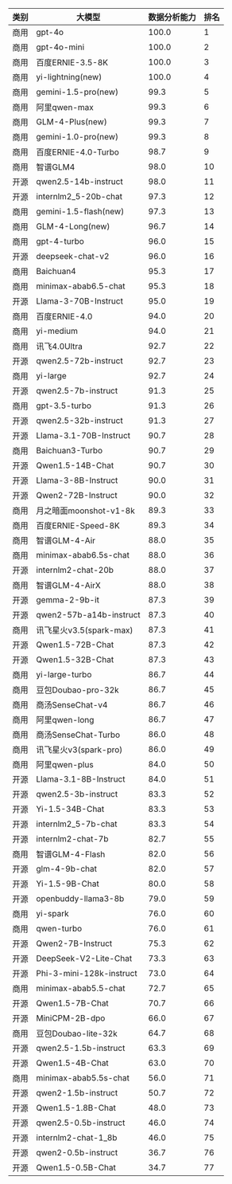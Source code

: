 
| 类别 | 大模型                         | 数据分析能力 | 排名 |
|-----|------------------------------|---------|----|
|商用|gpt-4o|100.0|1|
|商用|gpt-4o-mini|100.0|2|
|商用|百度ERNIE-3.5-8K|100.0|3|
|商用|yi-lightning(new)|100.0|4|
|商用|gemini-1.5-pro(new)|99.3|5|
|商用|阿里qwen-max|99.3|6|
|商用|GLM-4-Plus(new)|99.3|7|
|商用|gemini-1.0-pro(new)|99.3|8|
|商用|百度ERNIE-4.0-Turbo|98.7|9|
|商用|智谱GLM4|98.0|10|
|开源|qwen2.5-14b-instruct|98.0|11|
|开源|internlm2_5-20b-chat|97.3|12|
|商用|gemini-1.5-flash(new)|97.3|13|
|商用|GLM-4-Long(new)|96.7|14|
|商用|gpt-4-turbo|96.0|15|
|开源|deepseek-chat-v2|96.0|16|
|商用|Baichuan4|95.3|17|
|商用|minimax-abab6.5-chat|95.3|18|
|开源|Llama-3-70B-Instruct|95.0|19|
|商用|百度ERNIE-4.0|94.0|20|
|商用|yi-medium|94.0|21|
|商用|讯飞4.0Ultra|92.7|22|
|开源|qwen2.5-72b-instruct|92.7|23|
|商用|yi-large|92.7|24|
|开源|qwen2.5-7b-instruct|91.3|25|
|商用|gpt-3.5-turbo|91.3|26|
|开源|qwen2.5-32b-instruct|91.3|27|
|开源|Llama-3.1-70B-Instruct|90.7|28|
|商用|Baichuan3-Turbo|90.7|29|
|开源|Qwen1.5-14B-Chat|90.7|30|
|开源|Llama-3-8B-Instruct|90.0|31|
|开源|Qwen2-72B-Instruct|90.0|32|
|商用|月之暗面moonshot-v1-8k|89.3|33|
|商用|百度ERNIE-Speed-8K|89.3|34|
|商用|智谱GLM-4-Air|88.0|35|
|商用|minimax-abab6.5s-chat|88.0|36|
|开源|internlm2-chat-20b|88.0|37|
|商用|智谱GLM-4-AirX|88.0|38|
|开源|gemma-2-9b-it|87.3|39|
|开源|qwen2-57b-a14b-instruct|87.3|40|
|商用|讯飞星火v3.5(spark-max)|87.3|41|
|开源|Qwen1.5-72B-Chat|87.3|42|
|开源|Qwen1.5-32B-Chat|87.3|43|
|商用|yi-large-turbo|86.7|44|
|商用|豆包Doubao-pro-32k|86.7|45|
|商用|商汤SenseChat-v4|86.7|46|
|商用|阿里qwen-long|86.7|47|
|商用|商汤SenseChat-Turbo|86.0|48|
|商用|讯飞星火v3(spark-pro)|86.0|49|
|商用|阿里qwen-plus|84.0|50|
|开源|Llama-3.1-8B-Instruct|84.0|51|
|开源|qwen2.5-3b-instruct|83.3|52|
|开源|Yi-1.5-34B-Chat|83.3|53|
|开源|internlm2_5-7b-chat|83.3|54|
|开源|internlm2-chat-7b|82.7|55|
|商用|智谱GLM-4-Flash|82.0|56|
|开源|glm-4-9b-chat|82.0|57|
|开源|Yi-1.5-9B-Chat|80.0|58|
|开源|openbuddy-llama3-8b|79.0|59|
|商用|yi-spark|76.0|60|
|商用|qwen-turbo|76.0|61|
|开源|Qwen2-7B-Instruct|75.3|62|
|开源|DeepSeek-V2-Lite-Chat|73.3|63|
|开源|Phi-3-mini-128k-instruct|73.0|64|
|商用|minimax-abab5.5-chat|72.7|65|
|开源|Qwen1.5-7B-Chat|70.7|66|
|开源|MiniCPM-2B-dpo|66.0|67|
|商用|豆包Doubao-lite-32k|64.7|68|
|开源|qwen2.5-1.5b-instruct|63.3|69|
|开源|Qwen1.5-4B-Chat|63.0|70|
|商用|minimax-abab5.5s-chat|56.0|71|
|开源|qwen2-1.5b-instruct|50.7|72|
|开源|Qwen1.5-1.8B-Chat|48.0|73|
|开源|qwen2.5-0.5b-instruct|46.0|74|
|开源|internlm2-chat-1_8b|46.0|75|
|开源|qwen2-0.5b-instruct|36.7|76|
|开源|Qwen1.5-0.5B-Chat|34.7|77|

